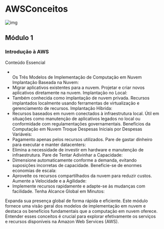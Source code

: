 # AWSConceitos

![img](https://abracd.org/wp-content/uploads/2023/05/Group-169-3-1024x536.webp)

<h2>Módulo 1</h2>

<h3>Introdução à AWS</h3>
Conteúdo Essencial

<ul>
  <li></li>Os Três Modelos de Implementação de Computação em Nuvem
Implantação Baseada na Nuvem:</li>

<li>Migrar aplicativos existentes para a nuvem.
Projetar e criar novos aplicativos diretamente na nuvem.
Implantação no Local:</li>

<li>Também conhecida como implantação de nuvem privada.
Recursos implantados localmente usando ferramentas de virtualização e gerenciamento de recursos.
Implantação Híbrida:</li>

<li>Recursos baseados em nuvem conectados à infraestrutura local.
Útil em situações como manutenção de aplicativos legados no local ou conformidade com regulamentações governamentais.
Benefícios da Computação em Nuvem
Troque Despesas Iniciais por Despesas Variáveis:</li>

<li>Pagamento apenas pelos recursos utilizados.
Pare de gastar dinheiro para executar e manter datacenters:</li>

<li>Elimina a necessidade de investir em hardware e manutenção de infraestrutura.
Pare de Tentar Adivinhar a Capacidade:</li>

<li>Dimensione automaticamente conforme a demanda, evitando suposições incorretas de capacidade.
Beneficie-se de enormes economias de escala:</li>

<li>Aproveite os recursos compartilhados da nuvem para reduzir custos.
Aumente a Velocidade e a Agilidade:</li>

<li>Implemente recursos rapidamente e adapte-se às mudanças com facilidade.
Tenha Alcance Global em Minutos:</li>
</ul>
Expanda sua presença global de forma rápida e eficiente.
Este módulo fornece uma visão geral dos modelos de implementação em nuvem e destaca os benefícios fundamentais que a computação em nuvem oferece. Entender esses conceitos é crucial para explorar efetivamente os serviços e recursos disponíveis na Amazon Web Services (AWS).

